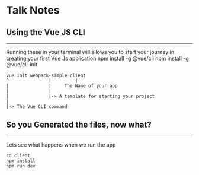 # Talk Notes

## Using the Vue JS CLI

---

Running these in your terminal will allows you to start your journey in creating your first Vue Js application
npm install -g @vue/cli
npm install -g @vue/cli-init

    vue init webpack-simple client
    ^               |         |
    |               |     The Name of your app
    |               |
    |               |-> A template for starting your project
    |
    |-> The Vue CLI command

## So you Generated the files, now what?
---

Lets see what happens when we run the app

    cd client
    npm install
    npm run dev